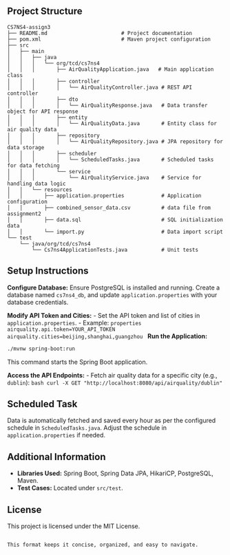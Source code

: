 ## Project Structure

```plaintext
CS7NS4-assign3
├── README.md                        # Project documentation
├── pom.xml                          # Maven project configuration
├── src
│   ├── main
│   │   ├── java
│   │   │   └── org/tcd/cs7ns4
│   │   │       ├── AirQualityApplication.java   # Main application class
│   │   │       ├── controller
│   │   │       │   └── AirQualityController.java # REST API controller
│   │   │       ├── dto
│   │   │       │   └── AirQualityResponse.java   # Data transfer object for API response
│   │   │       ├── entity
│   │   │       │   └── AirQualityData.java       # Entity class for air quality data
│   │   │       ├── repository
│   │   │       │   └── AirQualityRepository.java # JPA repository for data storage
│   │   │       ├── scheduler
│   │   │       │   └── ScheduledTasks.java       # Scheduled tasks for data fetching
│   │   │       └── service
│   │   │           └── AirQualityService.java    # Service for handling data logic
│   │   └── resources
│   │       ├── application.properties            # Application configuration
│   │       ├── combined_sensor_data.csv          # data file from assignment2
│   │       ├── data.sql                          # SQL initialization data
│   │       └── import.py                         # Data import script
└── test
    └── java/org/tcd/cs7ns4
        └── Cs7ns4ApplicationTests.java           # Unit tests
```

## Setup Instructions


**Configure Database:**
   Ensure PostgreSQL is installed and running. Create a database named `cs7ns4_db`, and update `application.properties` with your database credentials.

**Modify API Token and Cities:**
    - Set the API token and list of cities in `application.properties`.
    - Example:
      ```properties
      airquality.api.token=YOUR_API_TOKEN
      airquality.cities=beijing,shanghai,guangzhou
      ```
**Run the Application:**
   ```bash
   ./mvnw spring-boot:run
   ```
   This command starts the Spring Boot application.

**Access the API Endpoints:**
    - Fetch air quality data for a specific city (e.g., `dublin`):
      ```bash
      curl -X GET "http://localhost:8080/api/airquality/dublin"
      ```

## Scheduled Task

Data is automatically fetched and saved every hour as per the configured schedule in `ScheduledTasks.java`. Adjust the schedule in `application.properties` if needed.

## Additional Information

- **Libraries Used:** Spring Boot, Spring Data JPA, HikariCP, PostgreSQL, Maven.
- **Test Cases:** Located under `src/test`.

## License

This project is licensed under the MIT License.
```

This format keeps it concise, organized, and easy to navigate.